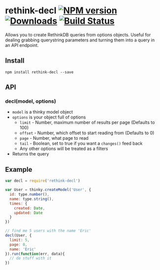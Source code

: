 # rethink-decl [![NPM version][npm-image]][npm-url] [![Downloads][downloads-image]][npm-url] [![Build Status][travis-image]][travis-url]

Allows you to create RethinkDB queries from options objects. Useful for dealing grabbing querystring parameters and turning them into a query in an API endpoint.

## Install

```
npm install rethink-decl --save
```

## API

### decl(model, options)

- `model` is a thinky model object
- `options` is your object full of options
  - `limit` - Number, maximum number of results per page (Defaults to 100)
  - `offset` - Number, which offset to start reading from (Defaults to 0)
  - `page` - Number, what page to read
  - `tail` - Boolean, set to true if you want a `changes()` feed back
  - Any other options will be treated as a filters
- Returns the query

## Example

```js
var decl = require('rethink-decl')

var User = thinky.createModel('User', {
  id: type.number(),
  name: type.string(),
  times: {
    created: Date,
    updated: Date
  }
})

// find me 5 users with the name 'Eric'
decl(User, {
  limit: 5,
  page: 0,
  name: 'Eric'
}).run(function(err, data){
  // do stuff with it
})
```


[downloads-image]: http://img.shields.io/npm/dm/rethink-decl.svg
[npm-url]: https://npmjs.org/package/rethink-decl
[npm-image]: http://img.shields.io/npm/v/rethink-decl.svg

[travis-url]: https://travis-ci.org/contra/rethink-decl
[travis-image]: https://travis-ci.org/contra/rethink-decl.png?branch=master
